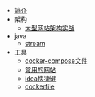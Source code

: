 * [简介](/)
* 架构
  * [大型网站架构实战](架构相关/大型网站架构实战)
* java
  * [stream](java/stream)
* 工具
  * [docker-compose文件](工具/常用的docker-compose文件)
  * [常用的网站](工具/常用的网站)
  * [idea快捷键](工具/idea快捷键)
  * [dockerfile](工具/dockerfile)